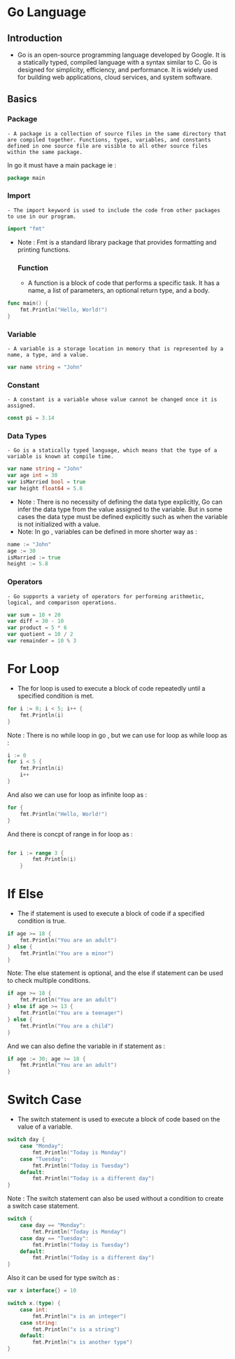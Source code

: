 # Go Language
## Introduction
- Go is an open-source programming language developed by Google. It is a statically typed, compiled language with a syntax similar to C. Go is designed for simplicity, efficiency, and performance. It is widely used for building web applications, cloud services, and system software.

## Basics
   ### Package
    - A package is a collection of source files in the same directory that are compiled together. Functions, types, variables, and constants defined in one source file are visible to all other source files within the same package.
In go it must have a main package ie :
```go
package main
```
   ### Import
    - The import keyword is used to include the code from other packages to use in our program. 
```go
import "fmt"
```
- Note : Fmt is a standard library package that provides formatting and printing functions.
   ### Function
    - A function is a block of code that performs a specific task. It has a name, a list of parameters, an optional return type, and a body. 
```go
func main() {
    fmt.Println("Hello, World!")
}
```
   ### Variable
    - A variable is a storage location in memory that is represented by a name, a type, and a value. 
```go
var name string = "John"
```
   ### Constant
    - A constant is a variable whose value cannot be changed once it is assigned. 
```go
const pi = 3.14
```
   ### Data Types
    - Go is a statically typed language, which means that the type of a variable is known at compile time. 
```go
var name string = "John"
var age int = 30
var isMarried bool = true
var height float64 = 5.8
```

- Note : There is no necessity of defining the data type explicitly, Go can infer the data type from the value assigned to the variable. But in some cases the data type must be defined explicitly such as when the variable is not initialized with a value.
 - Note: In go , variables can be defined in more shorter way as :
```go
name := "John"
age := 30
isMarried := true
height := 5.8
```
   ### Operators
    - Go supports a variety of operators for performing arithmetic, logical, and comparison operations. 
```go
var sum = 10 + 20
var diff = 30 - 10
var product = 5 * 6
var quotient = 10 / 2
var remainder = 10 % 3
```
# For Loop 
- The for loop is used to execute a block of code repeatedly until a specified condition is met. 
```go
for i := 0; i < 5; i++ {
    fmt.Println(i)
}
```

Note : There is no while loop in go , but we can use for loop as while loop as :
```go
i := 0
for i < 5 {
    fmt.Println(i)
    i++
}
```
And also we can use for loop as infinite loop as :
```go
for {
    fmt.Println("Hello, World!")
}
```
And there is concpt of range in for loop as :
```go

for i := range 3 {
		fmt.Println(i)
	}
```
# If Else
- The if statement is used to execute a block of code if a specified condition is true. 
```go
if age >= 18 {
    fmt.Println("You are an adult")
} else {
    fmt.Println("You are a minor")
}
```
Note: The else statement is optional, and the else if statement can be used to check multiple conditions.
```go
if age >= 18 {
    fmt.Println("You are an adult")
} else if age >= 13 {
    fmt.Println("You are a teenager")
} else {
    fmt.Println("You are a child")
}
```
And we can also define the variable in if statement as :
```go
if age := 30; age >= 18 {
    fmt.Println("You are an adult")
}
```

# Switch Case
- The switch statement is used to execute a block of code based on the value of a variable. 
```go
switch day {
    case "Monday":
        fmt.Println("Today is Monday")
    case "Tuesday":
        fmt.Println("Today is Tuesday")
    default:
        fmt.Println("Today is a different day")
}
```

Note : The switch statement can also be used without a condition to create a switch case statement.
```go
switch {
    case day == "Monday":
        fmt.Println("Today is Monday")
    case day == "Tuesday":
        fmt.Println("Today is Tuesday")
    default:
        fmt.Println("Today is a different day")
}
```

Also it can be used for type switch as :
```go
var x interface{} = 10

switch x.(type) {
    case int:
        fmt.Println("x is an integer")
    case string:
        fmt.Println("x is a string")
    default:
        fmt.Println("x is another type")
}
```

